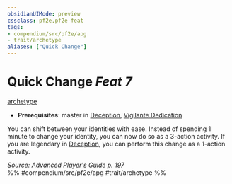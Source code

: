 ```yaml
---
obsidianUIMode: preview
cssclass: pf2e,pf2e-feat
tags:
- compendium/src/pf2e/apg
- trait/archetype
aliases: ["Quick Change"]
---
```

# Quick Change  *Feat 7*  
[archetype](archetype.md "Archetype Feat Trait")  

- **Prerequisites**: master in [Deception](skills.md#Deception), [Vigilante Dedication](vigilante-dedication-apg.md)

You can shift between your identities with ease. Instead of spending 1 minute to change your identity, you can now do so as a 3-action activity. If you are legendary in [Deception](skills.md#Deception), you can perform this change as a 1-action activity.

*Source: Advanced Player's Guide p. 197*  
%% #compendium/src/pf2e/apg #trait/archetype %%